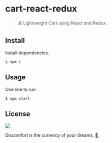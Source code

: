 # cart-react-redux

> 💰 Lightweight Cart using React and Redux.

## Install

Install dependencies.
```
$ npm i
```

## Usage

One line to run.
```
$ npm start
```

## License

![](https://img.shields.io/github/license/cuongw/cart-react-redux.svg?style=flat-square)

<!-- INSPIRATIONAL_QUOTE_START -->
Discomfort is the currency of your dreams.
👀,
<!-- INSPIRATIONAL_QUOTE_END -->
